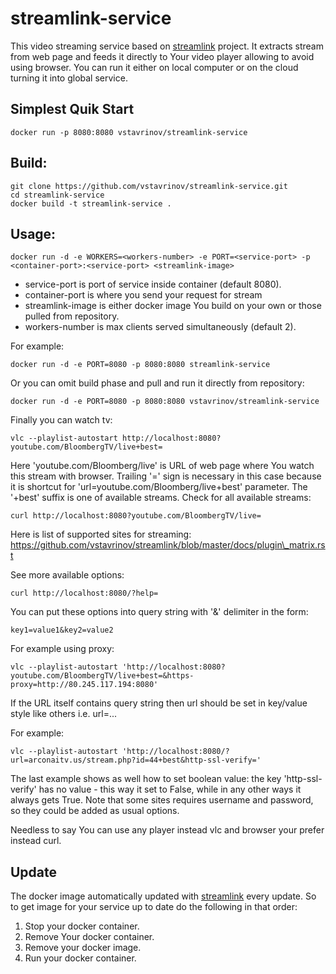 # streamlink-service

This video streaming service based on [streamlink](https://github.com/streamlink/streamlink) project. It extracts stream from web page and feeds it directly to Your video player allowing to avoid using browser. You can run it either on local computer or on the cloud turning it into global service.

## Simplest Quik Start

```
docker run -p 8080:8080 vstavrinov/streamlink-service
```

## Build:

```
git clone https://github.com/vstavrinov/streamlink-service.git
cd streamlink-service
docker build -t streamlink-service .
```

## Usage:

```
docker run -d -e WORKERS=<workers-number> -e PORT=<service-port> -p <container-port>:<service-port> <streamlink-image>
```

- service-port is port of service inside container (default 8080).
- container-port is where you send your request for stream
- streamlink-image is either docker image You build on your own or those pulled from repository.
- workers-number is max clients served simultaneously (default 2).

For example:

```
docker run -d -e PORT=8080 -p 8080:8080 streamlink-service
```
Or you can omit build phase and pull and run it directly from repository:

```
docker run -d -e PORT=8080 -p 8080:8080 vstavrinov/streamlink-service
```

Finally you can watch tv:

```
vlc --playlist-autostart http://localhost:8080?youtube.com/BloombergTV/live+best=
```

Here 'youtube.com/Bloomberg/live' is URL of web page where You watch this stream with browser. Trailing '=' sign is necessary in this case because it is shortcut for 'url=youtube.com/Bloomberg/live+best' parameter. The '+best'  suffix  is one of available streams. Check for all available streams:

```
curl http://localhost:8080?youtube.com/BloombergTV/live=
```

Here is list of supported sites for streaming: https://github.com/vstavrinov/streamlink/blob/master/docs/plugin\_matrix.rst

See more available options:

```
curl http://localhost:8080/?help=
```

You can put these options into query string with '&' delimiter in the form: 
```
key1=value1&key2=value2
```
For example using proxy:
```
vlc --playlist-autostart 'http://localhost:8080?youtube.com/BloombergTV/live+best=&https-proxy=http://80.245.117.194:8080'
```
If the URL itself contains query string then url should be set in key/value style like others i.e. url=...

For example:
```
vlc --playlist-autostart 'http://localhost:8080/?url=arconaitv.us/stream.php?id=44+best&http-ssl-verify='
```
The last example shows as well how to set boolean value: the key 'http-ssl-verify' has no value  - this way it set to False, while in any other ways it always gets True. Note that some sites requires username and password, so they could be added as usual options.

Needless to say You can use any player instead vlc and browser your prefer instead curl. 


## Update

The docker image automatically updated with [streamlink](https://github.com/streamlink/streamlink) every update. So to get image for your service up to date do the following in that order:

1. Stop your docker container.
2. Remove Your docker container.
3. Remove your docker image.
4. Run your docker container.
